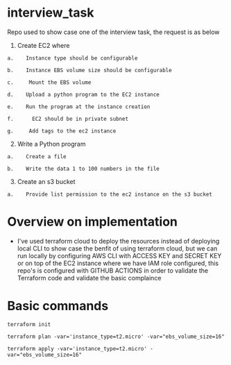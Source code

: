 # interview_task
Repo used to show case one of the interview task, the request is as below 

1.    Create EC2 where

    a.    Instance type should be configurable

    b.    Instance EBS volume size should be configurable

    c.     Mount the EBS volume

    d.    Upload a python program to the EC2 instance

    e.    Run the program at the instance creation

    f.      EC2 should be in private subnet

    g.     Add tags to the ec2 instance

2.    Write a Python program 

    a.    Create a file

    b.    Write the data 1 to 100 numbers in the file

3.    Create an s3 bucket

    a.    Provide list permission to the ec2 instance on the s3 bucket


# Overview on implementation
* I've used terraform cloud to deploy the resources instead of deploying local CLI to show case the benfit of using terraform cloud, but we can run locally 
by configuring AWS CLI with ACCESS KEY and SECRET KEY or on top of the EC2 instance where we have IAM role configured, this repo's is configured with GITHUB ACTIONS
in order to validate the Terraform code and validate the basic complaince

# Basic commands
```
terraform init 

terraform plan -var='instance_type=t2.micro' -var="ebs_volume_size=16"

terraform apply -var='instance_type=t2.micro' -var="ebs_volume_size=16"

```
